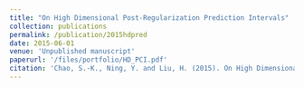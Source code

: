 ```yaml
---
title: "On High Dimensional Post-Regularization Prediction Intervals"
collection: publications
permalink: /publication/2015hdpred
date: 2015-06-01
venue: 'Unpublished manuscript'
paperurl: '/files/portfolio/HD_PCI.pdf'
citation: 'Chao, S.-K., Ning, Y. and Liu, H. (2015). On High Dimensional Post-Regularization Prediction Intervals. *Unpublished manuscript*.'
---
```

